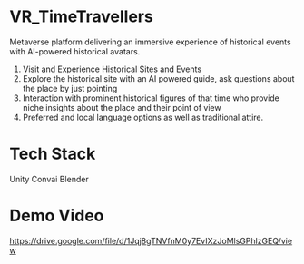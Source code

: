 # VR_TimeTravellers
Metaverse platform delivering an immersive experience of historical events with AI-powered historical avatars.

1. Visit and Experience Historical Sites and Events
2. Explore the historical site with an AI powered guide, ask questions about the place by just pointing
3. Interaction with prominent historical figures of that time who provide niche insights about the place and their point of view 
4. Preferred and local language options as well as traditional attire.


# Tech Stack
Unity
Convai
Blender

# Demo Video
https://drive.google.com/file/d/1Jqj8gTNVfnM0y7EvIXzJoMlsGPhlzGEQ/view
